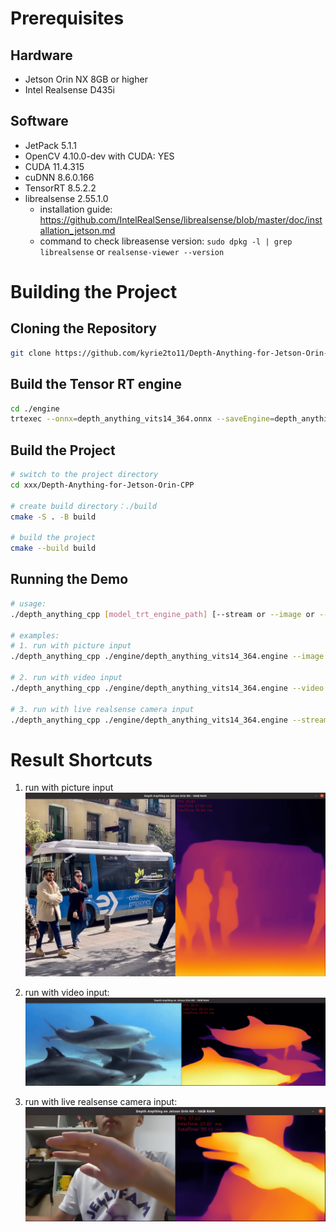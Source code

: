 # Prerequisites

## Hardware

- Jetson Orin NX 8GB or higher
- Intel Realsense D435i

## Software

- JetPack 5.1.1
- OpenCV 4.10.0-dev with CUDA: YES
- CUDA 11.4.315
- cuDNN 8.6.0.166
- TensorRT 8.5.2.2
- librealsense 2.55.1.0
  - installation guide: https://github.com/IntelRealSense/librealsense/blob/master/doc/installation_jetson.md
  - command to check libreasense version: `sudo dpkg -l | grep librealsense` or  `realsense-viewer --version`

# Building the Project

## Cloning the Repository

``` bash
git clone https://github.com/kyrie2to11/Depth-Anything-for-Jetson-Orin-CPP.git
```

## Build the Tensor RT engine 

``` bash
cd ./engine
trtexec --onnx=depth_anything_vits14_364.onnx --saveEngine=depth_anything_vits14_364.engine --fp16 
```

## Build the Project

``` bash
# switch to the project directory
cd xxx/Depth-Anything-for-Jetson-Orin-CPP

# create build directory：./build
cmake -S . -B build

# build the project
cmake --build build

```

## Running the Demo

``` bash
# usage: 
./depth_anything_cpp [model_trt_engine_path] [--stream or --image or --video] [camera_id (optional:0) or image_path or video path]

# examples:
# 1. run with picture input
./depth_anything_cpp ./engine/depth_anything_vits14_364.engine --image ./test_video_picture/bus.jpg

# 2. run with video input
./depth_anything_cpp ./engine/depth_anything_vits14_364.engine --video ./test_video_picture/davis_dolphins.mp4

# 3. run with live realsense camera input
./depth_anything_cpp ./engine/depth_anything_vits14_364.engine --stream 0
``` 

# Result Shortcuts
1. run with picture input
![](./test_video_picture/bus_inference.jpg)

2. run with video input:
![](./test_video_picture/davis_dolphins_inference.jpg)

3. run with live realsense camera input:
![](./test_video_picture/live_stream_inference.jpg)
